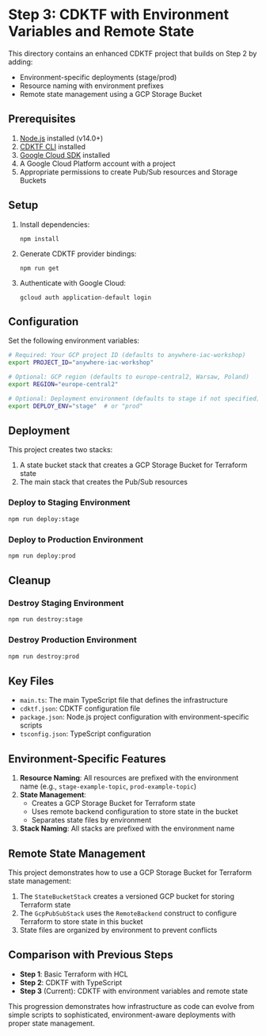 # Step 3: CDKTF with Environment Variables and Remote State

This directory contains an enhanced CDKTF project that builds on Step 2 by adding:
- Environment-specific deployments (stage/prod)
- Resource naming with environment prefixes
- Remote state management using a GCP Storage Bucket

## Prerequisites

1. [Node.js](https://nodejs.org/) installed (v14.0+)
2. [CDKTF CLI](https://learn.hashicorp.com/tutorials/terraform/cdktf-install) installed
3. [Google Cloud SDK](https://cloud.google.com/sdk/docs/install) installed
4. A Google Cloud Platform account with a project
5. Appropriate permissions to create Pub/Sub resources and Storage Buckets

## Setup

1. Install dependencies:
   ```
   npm install
   ```

2. Generate CDKTF provider bindings:
   ```
   npm run get
   ```

3. Authenticate with Google Cloud:
   ```
   gcloud auth application-default login
   ```

## Configuration

Set the following environment variables:

```bash
# Required: Your GCP project ID (defaults to anywhere-iac-workshop)
export PROJECT_ID="anywhere-iac-workshop"

# Optional: GCP region (defaults to europe-central2, Warsaw, Poland)
export REGION="europe-central2"

# Optional: Deployment environment (defaults to stage if not specified)
export DEPLOY_ENV="stage"  # or "prod"
```

## Deployment

This project creates two stacks:
1. A state bucket stack that creates a GCP Storage Bucket for Terraform state
2. The main stack that creates the Pub/Sub resources

### Deploy to Staging Environment

```bash
npm run deploy:stage
```

### Deploy to Production Environment

```bash
npm run deploy:prod
```

## Cleanup

### Destroy Staging Environment

```bash
npm run destroy:stage
```

### Destroy Production Environment

```bash
npm run destroy:prod
```

## Key Files

- `main.ts`: The main TypeScript file that defines the infrastructure
- `cdktf.json`: CDKTF configuration file
- `package.json`: Node.js project configuration with environment-specific scripts
- `tsconfig.json`: TypeScript configuration

## Environment-Specific Features

1. **Resource Naming**: All resources are prefixed with the environment name (e.g., `stage-example-topic`, `prod-example-topic`)
2. **State Management**: 
   - Creates a GCP Storage Bucket for Terraform state
   - Uses remote backend configuration to store state in the bucket
   - Separates state files by environment
3. **Stack Naming**: All stacks are prefixed with the environment name

## Remote State Management

This project demonstrates how to use a GCP Storage Bucket for Terraform state management:

1. The `StateBucketStack` creates a versioned GCP bucket for storing Terraform state
2. The `GcpPubSubStack` uses the `RemoteBackend` construct to configure Terraform to store state in this bucket
3. State files are organized by environment to prevent conflicts

## Comparison with Previous Steps

- **Step 1**: Basic Terraform with HCL
- **Step 2**: CDKTF with TypeScript
- **Step 3** (Current): CDKTF with environment variables and remote state

This progression demonstrates how infrastructure as code can evolve from simple scripts to sophisticated, environment-aware deployments with proper state management.
